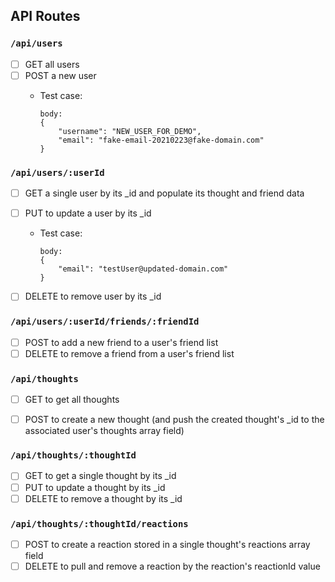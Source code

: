 ﻿API Routes
--

### `/api/users`

- [ ] GET all users
- [ ] POST a new user
    - Test case:

        ```
        body: 
        {
            "username": "NEW_USER_FOR_DEMO",
            "email": "fake-email-20210223@fake-domain.com"
        }
        ```


### `/api/users/:userId`

- [ ] GET a single user by its \_id and populate its thought and friend data
- [ ] PUT to update a user by its \_id
    - Test case:

        ```
        body: 
        {
            "email": "testUser@updated-domain.com"
        }
        ```

- [ ] DELETE to remove user by its \_id

### `/api/users/:userId/friends/:friendId`

- [ ] POST to add a new friend to a user's friend list
- [ ] DELETE to remove a friend from a user's friend list

### `/api/thoughts`

- [ ] GET to get all thoughts
- [ ] POST to create a new thought (and push the created thought's \_id to the associated user's thoughts array field)


### `/api/thoughts/:thoughtId`
- [ ] GET to get a single thought by its \_id
- [ ] PUT to update a thought by its \_id
- [ ] DELETE to remove a thought by its \_id

### `/api/thoughts/:thoughtId/reactions`

- [ ] POST to create a reaction stored in a single thought's reactions array field
- [ ] DELETE to pull and remove a reaction by the reaction's reactionId value